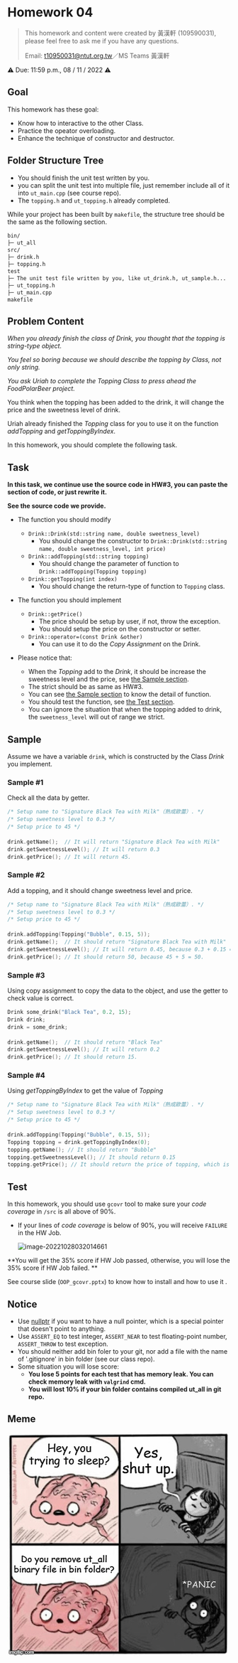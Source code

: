 # Homework 04

> This homework and content were created by 黃漢軒 (109590031), please feel free to ask me if you have any questions.
>
> Email: [t10950031@ntut.org.tw](mailto:t10950031@ntut.org.tw)／MS Teams 黃漢軒

⚠️ Due: 11:59 p.m., 08 / 11 / 2022 ⚠️



## Goal

This homework has these goal:

- Know how to interactive to the other Class.
- Practice the opeator overloading.
- Enhance the technique of constructor and destructor.



## Folder Structure Tree

- You should finish the unit test written by you.
- you can split the unit test into multiple file, just remember include all of it into `ut_main.cpp` (see course repo).
- The `topping.h` and `ut_topping.h` already completed.



While your project has been built by `makefile`, the structure tree should be the same as the following section.

```
bin/
├─ ut_all
src/
├─ drink.h
├─ topping.h
test
├─ The unit test file written by you, like ut_drink.h, ut_sample.h...
├─ ut_topping.h
├─ ut_main.cpp
makefile
```



## Problem Content

*When you already finish the class of Drink, you thought that the topping is string-type object.*

*You feel so boring because we should describe the topping by Class, not only string.*

*You ask Uriah to complete the Topping Class to press ahead the FoodPolarBeer project.*



You think when the topping has been added to the drink, it will change the price and the sweetness level of drink.

Uriah already finished the *Topping* class for you to use it on the function *addTopping* and *getToppingByIndex*.



In this homework, you should complete the following task.



## Task

**In this task, we continue use the source code in HW#3, you can paste the section of code, or just rewrite it.**

**See the source code we provide.**



- The function you should modify
  - `Drink::Drink(std::string name, double sweetness_level)`
    - You should change the constructor to `Drink::Drink(std::string name, double sweetness_level, int price)`
  - `Drink::addTopping(std::string topping)`
    - You should change the parameter of function to `Drink::addTopping(Topping topping)`
  - `Drink::getTopping(int index)`
    - You should change the return-type of function to `Topping` class.



- The function you should implement
  - `Drink::getPrice()`
    - The price should be setup by user, if not, throw the exception.
    - You should setup the price on the constructor or setter.
  - `Drink::operator=(const Drink &other)`
    - You can use it to do the *Copy Assignment* on the Drink.



- Please notice that:
  - When the *Topping* add to the *Drink*, it should be increase the sweetness level and the price, see [the Sample section](#Sample).
  - The strict should be as same as HW#3.
  - You can see [the Sample section](#Sample) to know the detail of function. 
  - You should test the function, see [the Test section](#Test).
  - You can ignore the situation that when the topping added to drink, the `sweetness_level` will out of range we strict.




## Sample

Assume we have a variable `drink`, which is constructed by the Class *Drink* you implement.



### Sample #1

Check all the data by getter.

```c++
/* Setup name to "Signature Black Tea with Milk"（熟成歐蕾）. */
/* Setup sweetness level to 0.3 */
/* Setup price to 45 */

drink.getName();  // It will return "Signature Black Tea with Milk"
drink.getSweetnessLevel(); // It will return 0.3
drink.getPrice(); // It will return 45.
```



### Sample #2

Add a topping, and it should change sweetness level and price.

```c++
/* Setup name to "Signature Black Tea with Milk"（熟成歐蕾）. */
/* Setup sweetness level to 0.3 */
/* Setup price to 45 */

drink.addTopping(Topping("Bubble", 0.15, 5));
drink.getName();  // It should return "Signature Black Tea with Milk"
drink.getSweetnessLevel(); // It will return 0.45, because 0.3 + 0.15 = 0.45.
drink.getPrice(); // It should return 50, because 45 + 5 = 50.
```



### Sample #3

Using copy assignment to copy the data to the object, and use the getter to check value is correct.

```c++
Drink some_drink("Black Tea", 0.2, 15);
Drink drink;
drink = some_drink;

drink.getName();  // It should return "Black Tea"
drink.getSweetnessLevel(); // It will return 0.2
drink.getPrice(); // It should return 15.
```



### Sample #4

Using *getToppingByIndex* to get the value of *Topping*

```c++
/* Setup name to "Signature Black Tea with Milk"（熟成歐蕾）. */
/* Setup sweetness level to 0.3 */
/* Setup price to 45 */

drink.addTopping(Topping("Bubble", 0.15, 5));
Topping topping = drink.getToppingByIndex(0);
topping.getName(); // It should return "Bubble"
topping.getSweetnessLevel(); // It should return 0.15
topping.getPrice(); // It should return the price of topping, which is 5
```



## Test

In this homework, you should use `gcovr` tool to make sure your *code coverage* in `/src` is all above of $`90\%`$.

- If your lines of *code coverage* is below of $`90\%`$, you will receive `FAILURE` in the HW Job.

  ![image-20221028032014661](https://i.imgur.com/4GzFOLA.png) 



**You will get the 35% score if HW Job passed, otherwise, you will lose the 35% score if HW Job failed. **

See course slide (`OOP_gcovr.pptx`) to know how to install and how to use it .



## Notice

- Use [nullptr](https://en.cppreference.com/w/cpp/language/nullptr) if you want to have a null pointer, which is a special pointer that doesn't point to anything.
- Use `ASSERT_EQ` to test integer, `ASSERT_NEAR` to test floating-point number, `ASSERT_THROW` to test exception.
- You should neither add bin foler to your git, nor add a file with the name of '.gitignore' in bin folder (see our class repo).
- Some situation you will lose score:
  - **You lose 5 points for each test that has memory leak. You can check memory leak with `valgrind` cmd.**
  - **You will lost 10% if your bin folder contains compiled ut_all in git repo.**



## Meme

![](./meme.png)
